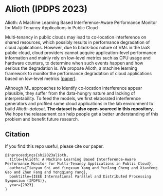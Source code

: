 # Alioth (IPDPS 2023)

Alioth: A Machine Learning Based Interference-Aware Performance Monitor for Multi-Tenancy Applications in Public Cloud

Multi-tenancy in public clouds may lead to co-location interference on shared resources, which possibly results in performance degradation of cloud applications. However, due to black-box nature of VMs in the IaaS public cloud, cloud providers cannot acquire application-level performance information and mainly rely on low-level metrics such as CPU usage and hardware counters, to determine when such events happen and how serious the degradation is. We propose Alioth, a machine learning framework to monitor the performance degradation of cloud applications based on low-level metrics [[paper]](https://github.com/StHowling/Alioth/blob/main/paper.pdf).

Although ML approaches to identify co-location interference appear plausible, they suffer from the data-hungry nature and lacking of interpretability. To feed the models, we first elaborated interference generators and profiled some cloud applications in the lab environment to build *Alioth-dataset*. **The dataset is also open-sourced in this repository**. We hope the releasement can help people get a better understanding of this problem and benefit future research.

## Citation

If you find this repo useful, please cite our paper.

```
@inproceedings{shi2023alioth,
  title={Alioth: A Machine Learning Based Interference-Aware Performance Monitor for Multi-Tenancy Applications in Public Cloud},
  author={Tianyao Shi and Yingxuan Yang and Yunlong Cheng and Xiaofeng Gao and Zhen Fang and Yongqiang Yang},
  booktitle={IEEE International Parallel and Distributed Processing Symposium (IPDPS)},
  year={2023}
}
```